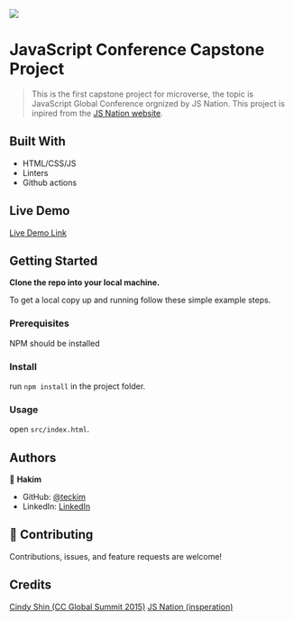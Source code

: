 ![](https://img.shields.io/badge/Microverse-blueviolet)

# JavaScript Conference Capstone Project

> This is the first capstone project for microverse, the topic is JavaScript Global Conference orgnized by JS Nation.
> This project is inpired from the [JS Nation website](https://jsnation.com/).

## Built With

- HTML/CSS/JS
- Linters
- Github actions

## Live Demo

[Live Demo Link](https://teckim.github.io/js-conference)


## Getting Started

**Clone the repo into your local machine.**


To get a local copy up and running follow these simple example steps.

### Prerequisites
NPM should be installed

### Install
run `npm install` in the project folder.

### Usage
open `src/index.html`.

## Authors

👤 **Hakim**

- GitHub: [@teckim](https://github.com/teckim)
- LinkedIn: [LinkedIn](https://www.linkedin.com/in/baheddi-hakim/)


## 🤝 Contributing

Contributions, issues, and feature requests are welcome!

## Credits

[Cindy Shin (CC Global Summit 2015)](https://www.behance.net/gallery/29845175/CC-Global-Summit-2015)
[JS Nation (insperation)](https://jsnation.com/)